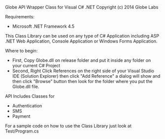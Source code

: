 Globe API Wrapper Class for Visual C# .NET
Copyright (c) 2014 Globe Labs

Requirements:
  - Microsoft .NET Framework 4.5

This Class Library can be used on any type of C# Application including
ASP .NET Web Application, Console Application or Windows Forms Application.

Where to begin: 
  - First, Copy Globe.dll on release folder and put it inside any folder on your current C# Project
  - Second, Right Click References on the right side of your Visual Studio IDE (Solution Explorer)
    then click "Add Reference" a dialog will show and then click "Browse" button then look for the
    folder where you put the Globe.dll file.

API Includes Classes for
  - Authentication
  - SMS
  - Payment

For a sample code on how to use the Class Library just look at Test/Program.cs
